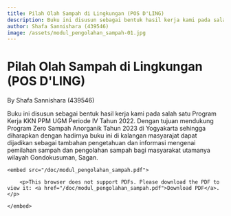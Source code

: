 ```yaml
---
title: Pilah Olah Sampah di Lingkungan (POS D'LING)
description: Buku ini disusun sebagai bentuk hasil kerja kami pada salah satu Program Kerja KKN PPM UGM Periode IV Tahun 2022. Dengan tujuan mendukung Program Zero Sampah Anorganik Tahun 2023 di Yogyakarta sehingga diharapkan dengan hadirnya buku ini di kalangan masyarajat dapat dijadikan sebagai tambahan pengetahuan dan informasi mengenai pemilahan sampah dan pengolahan sampah bagi masyarakat utamanya wilayah Gondokusuman, Sagan.
author: Shafa Sannishara (439546)
image: /assets/modul_pengolahan_sampah-01.jpg
---
```


# Pilah Olah Sampah di Lingkungan (POS D'LING)

By Shafa Sannishara (439546)

Buku ini disusun sebagai bentuk hasil kerja kami pada salah satu Program Kerja KKN PPM UGM Periode IV Tahun 2022. Dengan tujuan mendukung Program Zero Sampah Anorganik Tahun 2023 di Yogyakarta sehingga diharapkan dengan hadirnya buku ini di kalangan masyarajat dapat dijadikan sebagai tambahan pengetahuan dan informasi mengenai pemilahan sampah dan pengolahan sampah bagi masyarakat utamanya wilayah Gondokusuman, Sagan.

<object data="/doc/modul_pengolahan_sampah.pdf" type="application/pdf" width="100%" height="700px">

    <embed src="/doc/modul_pengolahan_sampah.pdf">

        <p>This browser does not support PDFs. Please download the PDF to view it: <a href="/doc/modul_pengolahan_sampah.pdf">Download PDF</a>.</p>

    </embed>

</object>
